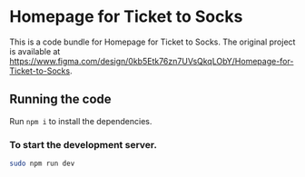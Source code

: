 
  # Homepage for Ticket to Socks

  This is a code bundle for Homepage for Ticket to Socks. The original project is available at https://www.figma.com/design/0kb5Etk76zn7UVsQkqLObY/Homepage-for-Ticket-to-Socks.

  ## Running the code

  Run `npm i` to install the dependencies.

### To start the development server.
```bash
sudo npm run dev  
```